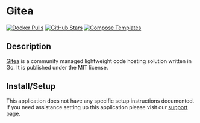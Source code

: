 # Gitea

[![Docker Pulls](https://img.shields.io/docker/pulls/gitea/gitea?style=flat-square&color=607D8B&label=docker%20pulls&logo=docker)](https://hub.docker.com/r/gitea/gitea)
[![GitHub Stars](https://img.shields.io/github/stars/go-gitea/gitea?style=flat-square&color=607D8B&label=github%20stars&logo=github)](https://github.com/go-gitea/gitea)
[![Compose Templates](https://img.shields.io/static/v1?style=flat-square&color=607D8B&label=compose&message=templates)](https://github.com/jodfie/TrunkSTARTer/tree/master/compose/.apps/gitea)

## Description

[Gitea](https://gitea.io) is a community managed lightweight code hosting solution written in Go. It is published under the MIT license.

## Install/Setup

This application does not have any specific setup instructions documented. If
you need assistance setting up this application please visit our
[support page](https://trunkstarter.com/basics/support/).
